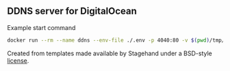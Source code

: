 ## DDNS server for DigitalOcean

Example start command
```sh
docker run --rm --name ddns --env-file ./.env -p 4040:80 -v $(pwd)/tmp/:/etc/ddns docker.pkg.github.com/thekingdave/ddns_do/ddns_do:latest
```

Created from templates made available by Stagehand under a BSD-style
[license](https://github.com/dart-lang/stagehand/blob/master/LICENSE).
